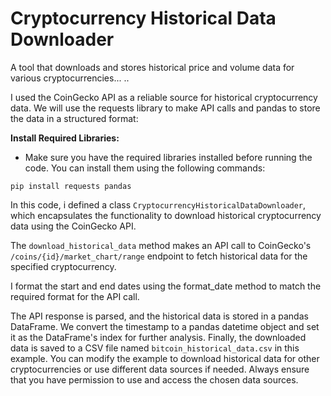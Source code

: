 # Cryptocurrency Historical Data Downloader

A tool that downloads and stores historical price and volume data for various cryptocurrencies...
..

I used the CoinGecko API as a reliable source for historical cryptocurrency data. We will use the requests library to make API calls and pandas to store the data in a structured format:

__Install Required Libraries:__

 - Make sure you have the required libraries installed before running the code. You can install them using the following commands:

```
pip install requests pandas
```

In this code, i defined a class ```CryptocurrencyHistoricalDataDownloader```, which encapsulates the functionality to download historical cryptocurrency data using the CoinGecko API.

The ```download_historical_data``` method makes an API call to CoinGecko's ```/coins/{id}/market_chart/range``` endpoint to fetch historical data for the specified cryptocurrency.

I format the start and end dates using the format_date method to match the required format for the API call.

The API response is parsed, and the historical data is stored in a pandas DataFrame. We convert the timestamp to a pandas datetime object and set it as the DataFrame's index for further analysis.
Finally, the downloaded data is saved to a CSV file named ```bitcoin_historical_data.csv``` in this example.
You can modify the example to download historical data for other cryptocurrencies or use different data sources if needed. Always ensure that you have permission to use and access the chosen data sources.


